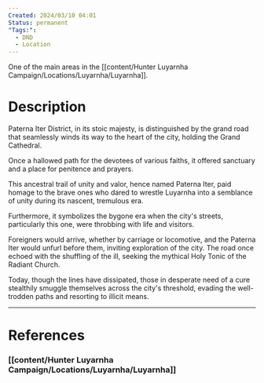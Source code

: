 ```yaml
---
Created: 2024/03/10 04:01
Status: permanent
"Tags:":
  - DND
  - Location
---
```

One of the main areas in the [[content/Hunter Luyarnha Campaign/Locations/Luyarnha/Luyarnha]].

# Description

Paterna Iter District, in its stoic majesty, is distinguished by the grand road that seamlessly winds its way to the heart of the city, holding the Grand Cathedral. 

Once a hallowed path for the devotees of various faiths, it offered sanctuary and a place for penitence and prayers. 

This ancestral trail of unity and valor, hence named Paterna Iter, paid homage to the brave ones who dared to wrestle Luyarnha into a semblance of unity during its nascent, tremulous era.

Furthermore, it symbolizes the bygone era when the city's streets, particularly this one, were throbbing with life and visitors. 

Foreigners would arrive, whether by carriage or locomotive, and the Paterna Iter would unfurl before them, inviting exploration of the city. The road once echoed with the shuffling of the ill, seeking the mythical Holy Tonic of the Radiant Church.

Today, though the lines have dissipated, those in desperate need of a cure stealthily smuggle themselves across the city's threshold, evading the well-trodden paths and resorting to illicit means.

---
# References
### [[content/Hunter Luyarnha Campaign/Locations/Luyarnha/Luyarnha]]